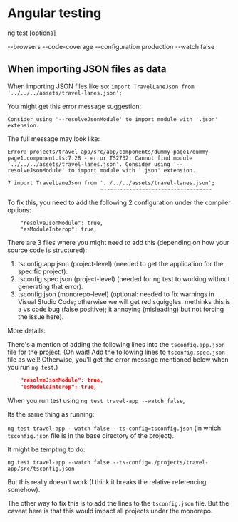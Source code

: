 # Angular testing
      
ng test <project> [options]

--browsers
--code-coverage
--configuration production
--watch false

## When importing JSON files as data

When importing JSON files like so: `import TravelLaneJson from '../../../assets/travel-lanes.json';`

You might get this error message suggestion:

`Consider using '--resolveJsonModule' to import module with '.json' extension.`

The full message may look like:

```Error message
Error: projects/travel-app/src/app/components/dummy-page1/dummy-page1.component.ts:7:28 - error TS2732: Cannot find module '../../../assets/travel-lanes.json'. Consider using '--resolveJsonModule' to import module with '.json' extension.

7 import TravelLaneJson from '../../../assets/travel-lanes.json';
                             ~~~~~~~~~~~~~~~~~~~~~~~~~~~~~~~~~~~
```

To fix this, you need to add the following 2 configuration under the compiler options:

```compilerOptions
    "resolveJsonModule": true, 
    "esModuleInterop": true,
```

There are 3 files where you might need to add this (depending on how your source code is structured):

1.  tsconfig.app.json   (project-level)
    (needed to get the application for the specific project).
2.  tsconfig.spec.json  (project-level)
    (needed for ng test to working without generating that error).
3.  tsconfig.json       (monorepo-level)
    (optional: needed to fix warnings in Visual Studio Code; otherwise we will get red squiggles.
    methinks this is a vs code bug (false positive); it annoying (misleading) but not forcing the issue here).
    

More details:

There's a mention of adding the following lines into the `tsconfig.app.json` file for the project.
(Oh wait! Add the following lines to `tsconfig.spec.json` file as well! 
Otherwise, you'll get the error message mentioned below when you run `ng test`.)

```tsconfig.app.json
    "resolveJsonModule": true, 
    "esModuleInterop": true,
```

When you run test using 
`ng test travel-app --watch false`, 

Its the same thing as running:

`ng test travel-app --watch false --ts-config=tsconfig.json`
(in which `tsconfig.json` file is in the base directory of the project).

It might be tempting to do:

`ng test travel-app --watch false --ts-config=./projects/travel-app/src/tsconfig.json`

But this really doesn't work (I think it breaks the relative referencing somehow).

The other way to fix this is to add the lines to the `tsconfig.json` file.
But the caveat here is that this would impact all projects under the monorepo.
